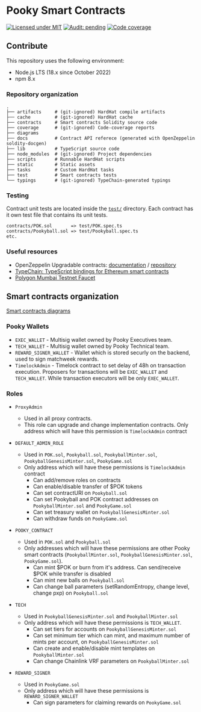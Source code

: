 # Pooky Smart Contracts

[![Licensed under MIT](https://img.shields.io/badge/license-MIT-blue?style=flat-square)](LICENSE)
[![Audit: pending](https://img.shields.io/badge/audit-pending-yellowgreen?style=flat-square)](#)
[![Code coverage](https://img.shields.io/codecov/c/gh/pooky-labs/smart-contracts?logo=codecov&style=flat-square&token=Ks4qCi1bN3)](https://app.codecov.io/gh/pooky-labs/smart-contracts)

## Contribute

This repository uses the following environment:

- Node.js LTS (18.x since October 2022)
- npm 8.x

### Repository organization

```
.
├── artifacts     # (git-ignored) HardHat compile artifacts
├── cache         # (git-ignored) HardHat cache
├── contracts     # Smart contracts Solidity source code
├── coverage      # (git-ignored) Code-coverage reports
├── diagrams
├── docs          # Contract API referece (generated with OpenZeppelin soldity-docgen)
├── lib           # TypeScript source code
├── node_modules  # (git-ignored) Project dependencies
├── scripts       # Runnable HardHat scripts
├── static        # Static assets
├── tasks         # Custom HardHat tasks
├── test          # Smart contracts tests
└── typings       # (git-ignored) TypeChain-generated typings
```

### Testing

Contract unit tests are located inside the [`test/`](./test) directory. Each contract has it own test file that contains
its unit tests.

```
contracts/POK.sol       => test/POK.spec.ts
contracts/Pookyball.sol => test/Pookyball.spec.ts
etc.
```

### Useful resources

- OpenZeppelin Upgradable contracts: [documentation](https://docs.openzeppelin.com/upgrades-plugins/1.x/writing-upgradeable) / [repository](https://github.com/OpenZeppelin/openzeppelin-contracts-upgradeable#readme)
- [TypeChain: TypeScript bindings for Ethereum smart contracts](https://github.com/dethcrypto/TypeChain)
- [Polygon Mumbai Testnet Faucet](https://mumbaifaucet.com/)

## Smart contracts organization

[Smart contracts diagrams](./diagrams/readme.md)

### Pooky Wallets
- `EXEC_WALLET` - Multisig wallet owned by Pooky Executives team.
- `TECH_WALLET` - Multisig wallet owned by Pooky Technical team.
- `REWARD_SIGNER_WALLET` - Wallet which is stored securly on the backend, used to sign matchweek rewards.
- `TimelockAdmin` - Timelock contract to set delay of 48h on transaction execution. Proposers for transactions will be `EXEC_WALLET` and `TECH_WALLET`. While transaction executors will be only `EXEC_WALLET`.

### Roles
- `ProxyAdmin`
  - Used in all proxy contracts.
  - This role can upgrade and change implementation contracts. Only address which will have this permission is `TimelockAdmin` contract 

- `DEFAULT_ADMIN_ROLE` 
  - Used in `POK.sol`, `Pookyball.sol`, `PookyballMinter.sol`, `PookyballGenesisMinter.sol`, `PookyGame.sol`
  - Only address which will have these permissions is `TimelockAdmin` contract
    - Can add/remove roles on contracts
    - Can enable/disable transfer of $POK tokens
    - Can set contractURI on `Pookyball.sol`
    - Can set Pookyball and POK contract addresses on `PookyballMinter.sol` and `PookyGame.sol`
    - Can set treasury wallet on `PookyballGenesisMinter.sol`
    - Can withdraw funds on `PookyGame.sol`


- `POOKY_CONTRACT`
  - Used in `POK.sol` and `Pookyball.sol`
  - Only addresses which will have these permissions are other Pooky smart contracts (`PookyballMinter.sol`, `PookyballGenesisMinter.sol`, `PookyGame.sol`).
    - Can mint $POK or burn from it's address. Can send/receive $POK while transfer is disabled
    - Can mint new balls on `Pookyball.sol`
    - Can change ball parameters (setRandomEntropy, change level, change pxp) on `Pookyball.sol`

- `TECH`
  - Used in `PookyballGenesisMinter.sol` and `PookyballMinter.sol`
  - Only address which will have these permissions is `TECH_WALLET`. 
    - Can set tiers for accounts on `PookyballGenesisMinter.sol`
    - Can set minimum tier which can mint, and maximum number of mints per account, on `PookyballGenesisMinter.sol`
    - Can create and enable/disable mint templates on `PookyballMinter.sol`
    - Can change Chainlink VRF parameters on `PookyballMinter.sol`

- `REWARD_SIGNER`
  - Used in `PookyGame.sol`
  - Only address which will have these permissions is `REWARD_SIGNER_WALLET` 
    - Can sign parameters for claiming rewards on `PookyGame.sol`
